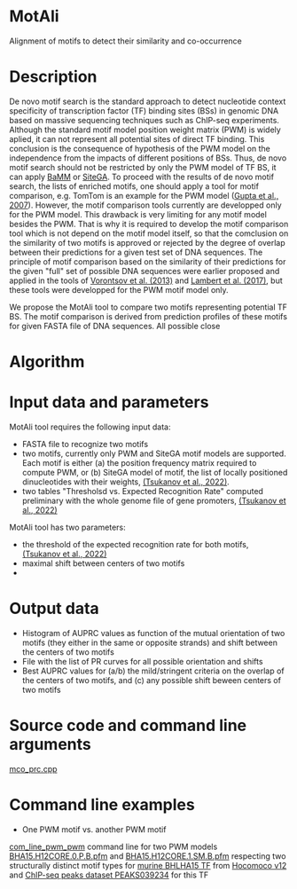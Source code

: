 # MotAli
Alignment of motifs to detect their similarity and co-occurrence

# Description
De novo motif search is the standard approach to detect nucleotide context specificity of transcription factor (TF) binding sites (BSs) in genomic DNA based on massive sequencing techniques such as ChIP-seq experiments. Although the standard motif model position weight matrix (PWM) is widely aplied, it can not represent all potential sites of direct TF binding. This conclusion is the consequence of hypothesis of the PWM model on the independence from the impacts of different positions of BSs. Thus, de novo motif search should not be restricted by only the PWM model of TF BS, it can apply [BaMM](https://github.com/soedinglab/BaMMmotif2) or [SiteGA](https://github.com/parthian-sterlet/sitega). To proceed with the results of de novo motif search, the lists of enriched motifs, one should apply a tool for motif comparison, e.g. TomTom is an example for the PWM model ([Gupta et al., 2007](https://doi.org/10.1186/gb-2007-8-2-r24)). However, the motif comparison tools currently are developped only for the PWM model. This drawback is very limiting for any motif model besides the PWM. That is why it is required to develop the motif comparison tool which is not depend on the motif model itself, so that the comclusion on the similarity of two motifs is approved or rejected by the degree of overlap between their predictions for a given test set of DNA sequences. The principle of motif comparison based on the similarity of their predictions for the given "full" set of possible DNA sequences were earlier proposed and applied in the tools of [Vorontsov et al. (2013)](https://doi.org/10.1186/1748-7188-8-23) and [Lambert et al. (2017)](https://doi.org/10.1093/bioinformatics/btw489), but these tools were developped for the PWM motif model only.

We propose the MotAli tool to compare two motifs representing potential TF BS. The motif comparison is derived from prediction profiles of these motifs for given FASTA file of DNA sequences. All possible close

# Algorithm

# Input data and parameters

MotAli tool requires the following input data:

- FASTA file to recognize two motifs
- two motifs, currently only PWM and SiteGA motif models are supported. Each motif is either (a) the position frequency matrix required to compute PWM, or (b) SiteGA model of motif, the list of locally positioned dinucleotides with their weights, [(Tsukanov et al., 2022)](https://doi.org/10.3389/fpls.2022.938545).
- two tables "Thresholsd vs. Expected Recognition Rate" computed preliminary with the whole genome file of gene promoters, [(Tsukanov et al., 2022)](https://doi.org/10.3389/fpls.2022.938545)

MotAli tool has two parameters:
- the threshold of the expected recognition rate for both motifs, [(Tsukanov et al., 2022)](https://doi.org/10.3389/fpls.2022.938545)
- maximal shift between centers of two motifs
- 
# Output data
- Histogram of AUPRC values as function of the mutual orientation of two motifs (they either in the same or opposite strands) and shift between the centers of two motifs
- File with the list of PR curves for all possible orientation and shifts
- Best AUPRC values for (a/b) the mild/stringent criteria on the overlap of the centers of two motifs, and (c) any possible shift beween centers of two motifs

# Source code and command line arguments

[mco_prc.cpp](https://github.com/parthian-sterlet/motali/blob/main/src/mco_prc.cpp)

# Command line examples
- One PWM motif vs. another PWM motif

[com_line_pwm_pwm](https://github.com/parthian-sterlet/motali/blob/main/run/com_line_pwm_pwm) command line for two PWM models [BHA15.H12CORE.0.P.B.pfm](https://github.com/parthian-sterlet/motali/blob/main/examples/pwm_pwm/BHA15.H12CORE.0.P.B.pfm) and [BHA15.H12CORE.1.SM.B.pfm](https://github.com/parthian-sterlet/motali/blob/main/examples/pwm_pwm/BHA15.H12CORE.1.SM.B.pfm) respecting two structurally distinct motif types for [murine BHLHA15 TF](https://www.genenames.org/data/gene-symbol-report/#!/hgnc_id/HGNC:22265)  from [Hocomoco v12](http://hocomoco12.autosome.ru/) and [ChIP-seq peaks dataset PEAKS039234](https://github.com/parthian-sterlet/motali/blob/main/examples/PEAKS039234_BHLHA15_Q9QYC3_MACS2.fa) for this TF
